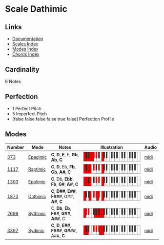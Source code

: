 # Scale Dathimic

## Links

- [Documentation](README.md)
- [Scales Index](Scales.md)
- [Modes Index](Modes.md)
- [Chords Index](Chords.md)

## Cardinality

6 Notes

## Perfection

- 1 Perfect Pitch
- 5 Imperfect Pitch
- [false false false false true false] Perfection Profile

## Modes

| Number | Mode | Notes | Illustration | Audio |
|--------|------|-------|--------------|-------|
| [373](https://ianring.com/musictheory/scales/373) | [Epagimic](ModeEpagimic.md) | **C**, **D**, **E**, F, **Gb**, **Ab**, **C** | ![CNaturalEpagimic](ModeCNaturalEpagimic.png) | [midi](https://github.com/edipermadi/music/blob/main/docs/ModeCNaturalEpagimic.mid?raw=true) | 
| [1117](https://ianring.com/musictheory/scales/1117) | [Raptimic](ModeRaptimic.md) | **C**, **D**, Eb, **Fb**, **Gb**, **A#**, **C** | ![CNaturalRaptimic](ModeCNaturalRaptimic.png) | [midi](https://github.com/edipermadi/music/blob/main/docs/ModeCNaturalRaptimic.mid?raw=true) | 
| [1303](https://ianring.com/musictheory/scales/1303) | [Epolimic](ModeEpolimic.md) | **C**, Db, **Ebb**, **Fb**, **G#**, **A#**, **C** | ![CNaturalEpolimic](ModeCNaturalEpolimic.png) | [midi](https://github.com/edipermadi/music/blob/main/docs/ModeCNaturalEpolimic.mid?raw=true) | 
| [1873](https://ianring.com/musictheory/scales/1873) | [Dathimic](ModeDathimic.md) | **C**, **D##**, **E##**, **F###**, G##, **A#**, **C** | ![CNaturalDathimic](ModeCNaturalDathimic.png) | [midi](https://github.com/edipermadi/music/blob/main/docs/ModeCNaturalDathimic.mid?raw=true) | 
| [2699](https://ianring.com/musictheory/scales/2699) | [Sythimic](ModeSythimic.md) | C, **Db**, **Eb**, **F##**, **G##**, **A##**, C | ![CNaturalSythimic](ModeCNaturalSythimic.png) | [midi](https://github.com/edipermadi/music/blob/main/docs/ModeCNaturalSythimic.mid?raw=true) | 
| [3397](https://ianring.com/musictheory/scales/3397) | [Sydimic](ModeSydimic.md) | **C**, **D**, **E##**, **F###**, **G###**, A##, **C** | ![CNaturalSydimic](ModeCNaturalSydimic.png) | [midi](https://github.com/edipermadi/music/blob/main/docs/ModeCNaturalSydimic.mid?raw=true) | 
